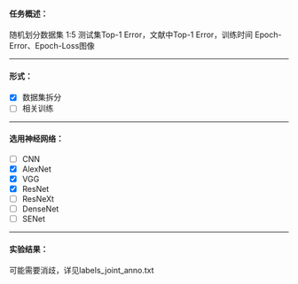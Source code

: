 #### 任务概述：
随机划分数据集 1:5
测试集Top-1 Error，文献中Top-1 Error，训练时间
Epoch-Error、Epoch-Loss图像
* * *
#### 形式：
- [x] 数据集拆分
- [ ] 相关训练
 * * *
#### 选用神经网络：
- [ ] CNN
- [x] AlexNet
- [x] VGG
- [x] ResNet
- [ ] ResNeXt
- [ ] DenseNet
- [ ] SENet
* * *
#### 实验结果：
可能需要消歧，详见labels_joint_anno.txt